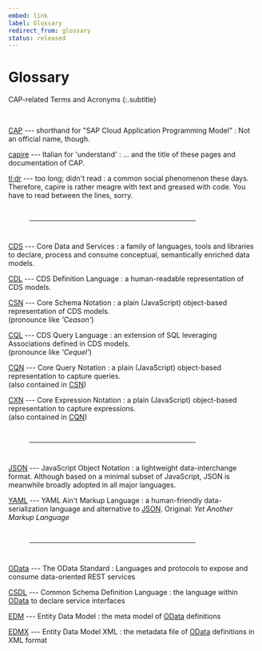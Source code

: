 ```yaml
---
embed: link
label: Glossary
redirect_from: glossary
status: released
---
```


# Glossary 

CAP-related Terms and Acronyms
{:.subtitle}

<!-- {{$frontmatter.synopsis}} -->
<br>

[CAP]() --- shorthand for "SAP Cloud Application Programming Model"
: Not an official name, though.

[capire]() --- Italian for 'understand'
: ... and the title of these pages and documentation of CAP.

[tl;dr]() --- too long; didn't read
: a common social phenomenon these days. Therefore, capire is rather meagre with text and greased with code. You have to read between the lines, sorry.

---

[CDS](../cds) --- Core Data and Services
: a family of languages, tools and libraries to declare, process and consume conceptual, semantically enriched data models.

[CDL](../cds/cdl) --- CDS Definition Language
: a human-readable representation of CDS models.

[CSN](../cds/csn) --- Core Schema Notation
: a plain (JavaScript) object-based representation of CDS models.
<br>(pronounce like _'Ceason'_)

[CQL](../cds/cql) --- CDS Query Language
: an extension of SQL leveraging Associations defined in CDS models.
<br>(pronounce like _'Cequel'_)

[CQN](../cds/cqn) --- Core Query Notation
: a plain (JavaScript) object-based representation to capture queries.
<br>(also contained in [CSN](../cds/csn))

[CXN](../cds/cxn) --- Core Expression Notation
: a plain (JavaScript) object-based representation to capture expressions.
<br>(also contained in [CQN](../cds/cqn))


---

[JSON](http://json.org) --- JavaScript Object Notation
: a lightweight data-interchange format. Although based on a minimal subset of JavaScript, JSON is meanwhile broadly adopted in all major languages.

[YAML](http://yaml.org) --- YAML Ain't Markup Language
: a human-friendly data-serialization language and alternative to [JSON](http://json.org).
Original: _Yet Another Markup Language_

---

[OData](../advanced/odata) --- The OData Standard
: Languages and protocols to expose and consume data-oriented REST services

[CSDL](http://docs.oasis-open.org/odata/odata/v4.0/odata-v4.0-part3-csdl.html) --- Common Schema Definition Language
: the language within [OData](../advanced/odata) to declare service interfaces

[EDM](http://docs.oasis-open.org/odata/odata/v4.0/odata-v4.0-part3-csdl.html) --- Entity Data Model
: the meta model of [OData](../advanced/odata) definitions

[EDMX](http://docs.oasis-open.org/odata/odata/v4.0/odata-v4.0-part3-csdl.html) --- Entity Data Model XML
: the metadata file of [OData](../advanced/odata) definitions in XML format


<style scoped>
  dt a { color: #00c !important; font-weight: 600; }
  hr { width: 66%; margin: 3em; }
</style>
